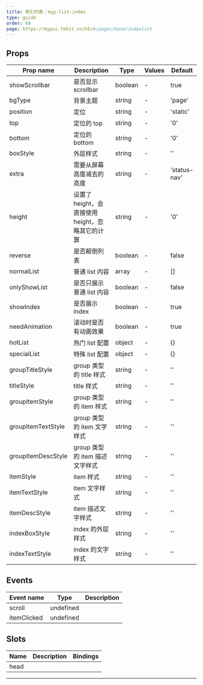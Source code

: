 ```yaml
---
title: 索引列表：myp-list-index
type: guide
order: 69
page: https://mypui.fekit.cn/h5/#/pages/base/indexlist
---
```


## Props

| Prop name          | Description                                      | Type    | Values | Default      |
| ------------------ | ------------------------------------------------ | ------- | ------ | ------------ |
| showScrollbar      | 是否显示 scrollbar                               | boolean | -      | true         |
| bgType             | 背景主题                                         | string  | -      | 'page'       |
| position           | 定位                                             | string  | -      | 'static'     |
| top                | 定位的 top                                       | string  | -      | '0'          |
| bottom             | 定位的 bottom                                    | string  | -      | '0'          |
| boxStyle           | 外层样式                                         | string  | -      | ''           |
| extra              | 需要从屏幕高度减去的高度                         | string  | -      | 'status-nav' |
| height             | 设置了 height，会直接使用 height，忽略其它的计算 | string  | -      | '0'          |
| reverse            | 是否颠倒列表                                     | boolean | -      | false        |
| normalList         | 普通 list 内容                                   | array   | -      | []           |
| onlyShowList       | 是否只展示普通 list 内容                         | boolean | -      | false        |
| showIndex          | 是否展示 index                                   | boolean | -      | true         |
| needAnimation      | 滚动时是否有动画效果                             | boolean | -      | true         |
| hotList            | 热门 list 配置                                   | object  | -      | {}           |
| specialList        | 特殊 list 配置                                   | object  | -      | {}           |
| groupTitleStyle    | group 类型的 title 样式                          | string  | -      | ''           |
| titleStyle         | title 样式                                       | string  | -      | ''           |
| groupItemStyle     | group 类型的 item 样式                           | string  | -      | ''           |
| groupItemTextStyle | group 类型的 item 文字样式                       | string  | -      | ''           |
| groupItemDescStyle | group 类型的 item 描述文字样式                   | string  | -      | ''           |
| itemStyle          | item 样式                                        | string  | -      | ''           |
| itemTextStyle      | item 文字样式                                    | string  | -      | ''           |
| itemDescStyle      | item 描述文字样式                                | string  | -      | ''           |
| indexBoxStyle      | index 的外层样式                                 | string  | -      | ''           |
| indexTextStyle     | index 的文字样式                                 | string  | -      | ''           |

## Events

| Event name  | Type      | Description |
| ----------- | --------- | ----------- |
| scroll      | undefined |
| itemClicked | undefined |

## Slots

| Name | Description | Bindings |
| ---- | ----------- | -------- |
| head |             |          |

---

